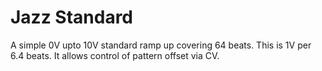 # Jazz Standard
A simple 0V upto 10V standard ramp up covering 64 beats. This is 1V per 6.4 beats. It allows control of pattern offset via CV.